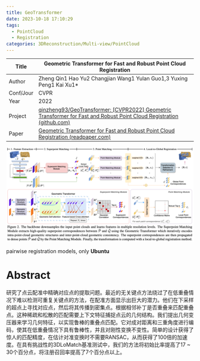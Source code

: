 ```yaml
---
title: GeoTransformer
date: 2023-10-18 17:10:29
tags:
  - PointCloud
  - Registration
categories: 3DReconstruction/Multi-view/PointCloud
---
```


| Title     | Geometric Transformer for Fast and Robust Point Cloud Registration                                                                                                                 |
| --------- | ---------------------------------------------------------------------------------------------------------------------------------------------------------------------------------- |
| Author    | Zheng Qin1 Hao Yu2 Changjian Wang1 Yulan Guo1,3 Yuxing Peng1 Kai Xu1*                                                                                                                                                                                   |
| Conf/Jour | CVPR                                                                                                                                                                                   |
| Year      | 2022                                                                                                                                                                                   |
| Project   | [qinzheng93/GeoTransformer: [CVPR2022] Geometric Transformer for Fast and Robust Point Cloud Registration (github.com)](https://github.com/qinzheng93/GeoTransformer)              |
| Paper     | [Geometric Transformer for Fast and Robust Point Cloud Registration (readpaper.com)](https://readpaper.com/pdf-annotate/note?pdfId=4667181912255643649&noteId=2010116153877133824) |

![image.png|666](https://raw.githubusercontent.com/qiyun71/Blog_images/main/pictures/20231018113631.png)

pairwise registration models, only **Ubuntu**

<!-- more -->

# Abstract

研究了点云配准中精确对应点的提取问题。最近的无关键点方法绕过了在低重叠情况下难以检测可重复关键点的方法，在配准方面显示出巨大的潜力。他们在下采样的超点上寻找对应点，然后将其传播到密集点。根据相邻补丁是否重叠来匹配重叠点。这种稀疏和松散的匹配需要上下文特征捕捉点云的几何结构。我们提出几何变压器来学习几何特征，以实现鲁棒的重叠点匹配。它对成对距离和三重角度进行编码，使其在低重叠情况下具有鲁棒性，并且对刚性变换不变性。简单的设计获得了惊人的匹配精度，在估计对准变换时不需要RANSAC，从而获得了100倍的加速度。在具有挑战性的3DLoMatch基准测试中，我们的方法将初始比率提高了17 ~ 30个百分点，将注册召回率提高了7个百分点以上。